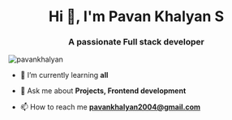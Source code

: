 <h1 align="center">Hi 👋, I'm Pavan Khalyan S</h1>
<h3 align="center">A passionate Full stack developer</h3>

<p align="left"> 
    <img src="https://komarev.com/ghpvc/?username=pavankhalyan&label=Profile%20views&color=0e75b6&style=flat" alt="pavankhalyan" /> 
</p>

- 🌱 I’m currently learning **all**

- 💬 Ask me about **Projects, Frontend development**

- 📫 How to reach me **pavankhalyan2004@gmail.com**


